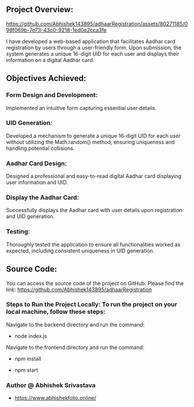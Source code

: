 ## Project Overview: 


https://github.com/Abhishek143895/adhaarRegistration/assets/80271185/098f069b-7e73-43c0-9218-1ed0e2cca3fe


I have developed a web-based application that facilitates Aadhar card registration by users through a user-friendly form. Upon submission, the system generates a unique 16-digit UID for each user and displays their information on a digital Aadhar card.

## Objectives Achieved:

### Form Design and Development: 

Implemented an intuitive form capturing essential user details.

### UID Generation: 

Developed a mechanism to generate a unique 16-digit UID for each user without utilizing the Math.random() method, ensuring uniqueness and handling potential collisions.

### Aadhar Card Design:

Designed a professional and easy-to-read digital Aadhar card displaying user information and UID.

### Display the Aadhar Card:

Successfully displays the Aadhar card with user details upon registration and UID generation.

### Testing:

Thoroughly tested the application to ensure all functionalities worked as expected, including consistent uniqueness in UID generation.

## Source Code: 

You can access the source code of the project on GitHub. Please find the link: https://github.com/Abhishek143895/adhaarRegistration


### Steps to Run the Project Locally: To run the project on your local machine, follow these steps:

Navigate to the backend directory and run the command:

- node index.js

Navigate to the frontend directory and run the command:

- npm install

- npm start

### Author @ Abhishek Srivastava
- https://www.abhishekfolio.online/

